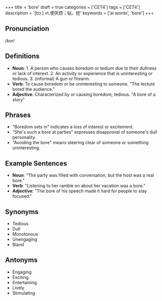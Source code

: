 +++
title = 'bore'
draft = true
categories = ['CET4']
tags = ['CET4']
description = '[bɔː] vt.使厌烦；钻，挖'
keywords = ['ai words', 'bore']
+++

## Pronunciation
/bɔr/

## Definitions
- **Noun**: 1. A person who causes boredom or tedium due to their dullness or lack of interest. 2. An activity or experience that is uninteresting or tedious. 3. (informal) A gun or firearm.
- **Verb**: To cause boredom or be uninteresting to someone. "The lecture bored the audience."
- **Adjective**: Characterized by or causing boredom; tedious. "A bore of a story"

## Phrases
- "Boredom sets in" indicates a loss of interest or excitement.
- "She's such a bore at parties" expresses disapproval of someone's dull personality.
- "Avoiding the bore" means steering clear of someone or something uninteresting.

## Example Sentences
- **Noun**: "The party was filled with conversation, but the host was a real bore."
- **Verb**: "Listening to her ramble on about her vacation was a bore."
- **Adjective**: "The bore of his speech made it hard for people to stay focused."

## Synonyms
- Tedious
- Dull
- Monotonous
- Unengaging
- Bland

## Antonyms
- Engaging
- Exciting
- Entertaining
- Lively
- Stimulating
